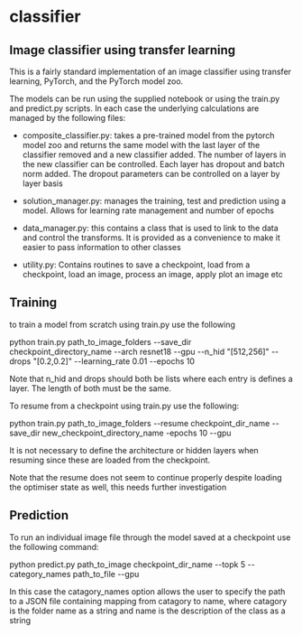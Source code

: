 # classifier
## Image classifier using transfer learning

This is a fairly standard implementation of an image classifier using transfer learning, PyTorch, and the PyTorch model zoo.

The models can be run using the supplied notebook or using the train.py and predict.py scripts.  In each case the underlying calculations are managed by the following files:

* composite_classifier.py: takes a pre-trained model from the pytorch model zoo and returns the same model with the last layer of the classifier removed and a new classifier added.  The number of layers in the new classifier can be controlled.  Each layer has dropout and batch norm added.  The dropout parameters can be controlled on a layer by layer basis

* solution_manager.py: manages the training, test and prediction using a model.  Allows for learning rate management and number of epochs

* data_manager.py: this contains a class that is used to link to the data and control the transforms.  It is provided as a convenience to make it easier to pass information to other classes

* utility.py:  Contains routines to save a checkpoint, load from a checkpoint, load an image, process an image, apply plot an image etc

## Training
to train a model from scratch using train.py use the following

python train.py path_to_image_folders --save_dir checkpoint_directory_name --arch resnet18 --gpu --n_hid "[512,256]" --drops "[0.2,0.2]" --learning_rate 0.01 --epochs 10

Note that n_hid and drops should both be lists where each entry is defines a layer.  The length of both must be the same.

To resume from a checkpoint using train.py use the following:

python train.py path_to_image_folders --resume checkpoint_dir_name --save_dir new_checkpoint_directory_name -epochs 10 --gpu

It is not necessary to define the architecture or hidden layers when resuming since these are loaded from the checkpoint.

Note that the resume does not seem to continue properly despite loading the optimiser state as well, this needs further investigation

## Prediction

To run an individual image file through the model saved at a checkpoint use the following command:

python predict.py path_to_image checkpoint_dir_name --topk 5 --category_names path_to_file --gpu

In this case the catagory_names option allows the user to specify the path to a JSON file containing mapping from catagory to name, where catagory is the folder name as a string and name is the description of the class as a string
